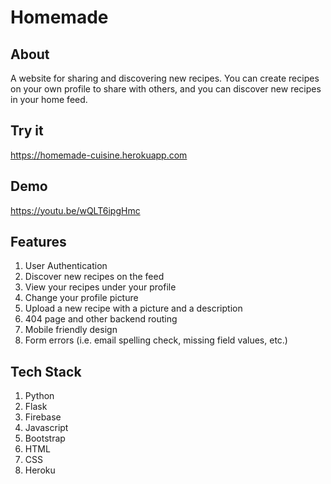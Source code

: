 # Homemade

## About

A website for sharing and discovering new recipes. You can create recipes on your own profile to share with others, and you can discover new recipes in your home feed.

## Try it

<a href="https://homemade-cuisine.herokuapp.com">https://homemade-cuisine.herokuapp.com</a>

## Demo

<a href="https://youtu.be/wQLT6ipgHmc">https://youtu.be/wQLT6ipgHmc</a>

## Features 

1. User Authentication
2. Discover new recipes on the feed
3. View your recipes under your profile
4. Change your profile picture
5. Upload a new recipe with a picture and a description
6. 404 page and other backend routing
7. Mobile friendly design
8. Form errors (i.e. email spelling check, missing field values, etc.)

## Tech Stack

1. Python
2. Flask
3. Firebase
4. Javascript
5. Bootstrap
6. HTML
7. CSS
8. Heroku
